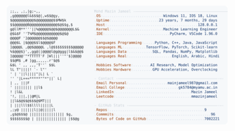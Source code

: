 <picture>
  <source srcset="https://raw.githubusercontent.com/mmazinjameel/mmazinjameel/main/dark_mode.svg?v=1751667015" media="(prefers-color-scheme: dark)">
  <img src="https://raw.githubusercontent.com/mmazinjameel/mmazinjameel/main/light_mode.svg?v=1751667015">
</picture>
